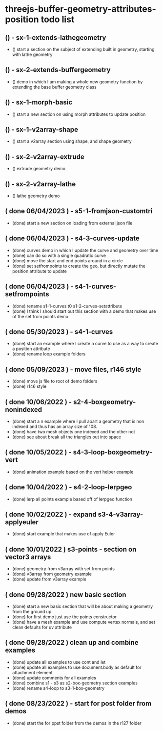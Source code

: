 # threejs-buffer-geometry-attributes-position todo list

<!-- EXTENDS SECTION -->

## () - sx-1-extends-lathegeometry
* () start a section on the subject of extending built in geometry, starting with lathe geometry

## () - sx-2-extends-buffergeometry
* () demo in which I am making a whole new geometry function by extending the base buffer geometry class

<!-- MORPH ATTRIBUTES SECTION -->

## () - sx-1-morph-basic
* () start a new section on using morph attributes to update position

<!-- V2 ARRAY SECTION -->
## () - sx-1-v2array-shape
* () start a v2array section using shape, and shape geometry

## () - sx-2-v2array-extrude
* () extrude geometry demo

## () - sx-2-v2array-lathe
* () lathe geometry demo

<!-- BOX GEOMETRY SECTION -->

<!-- CURVES SECTION -->

<!-- V3 ARRAY SECTION -->

<!-- FROM JSON SECTION -->

<!-- LOOP SECTION -->

<!-- DONE -->

## ( done 06/04/2023 ) - s5-1-fromjson-customtri
* (done) start a new section on loading from external json file

## ( done 06/04/2023 ) - s4-3-curves-update
* (done) curves demo in which I update the curve and geometry over time
* (done) can do so with a single quadratic curve
* (done) move the start and end points around in a circle
* (done) set setfrompoints to create the geo, but directly mutate the position attribute to update

## ( done 06/04/2023 ) - s4-1-curves-setfrompoints
* (done) rename s1-1-curves t0 s1-2-curves-setattribute
* (done) I think I should start out this section with a demo that makes use of the set from points demo

## ( done 05/30/2023 ) - s4-1-curves
* (done) start an example where I create a curve to use as a way to create a position attribute
* (done) rename loop example folders

## ( done 05/09/2023 ) - move files, r146 style
* (done) move js file to root of demo folders
* (done) r146 style

## ( done 10/06/2022 ) - s2-4-boxgeometry-nonindexed
* (done) start a n example where I pull apart a geometry that is non indexed and thus has an array size of 108.
* (done) have two mesh objects one indexed and the other not
* (done) see about break all the triangles out into space 

## ( done 10/05/2022 ) - s4-3-loop-boxgeometry-vert
* (done) animation example based on the vert helper example

## ( done 10/04/2022 ) - s4-2-loop-lerpgeo
* (done) lerp all points example based off of lerpgeo function

## ( done 10/02/2022 ) - expand s3-4-v3array-applyeuler
* (done) start example that makes use of apply Euler

## ( done 10/01/2022 ) s3-points - section on vector3 arrays
* (done) geometry from v3array with set from points
* (done) v3array from geometry example
* (done) update from v3array example

## ( done 09/28/2022 ) new basic section
* (done) start a new basic section that will be about making a geometry from the ground up.
* (done) for first demo just use the points constructor
* (done) have a mesh example and use compute vertex normals, and set clean defaults for uv attribute

## ( done 09/28/2022 ) clean up and combine examples
* (done) update all examples to use cont and let
* (done) update all examples to use document.body as default for attachment element
* (done) update comments for all examples
* (done) combine s1 - s3 as s2-box-geometry section examples
* (done) rename s4-loop to s3-1-box-geometry

## ( done 08/23/2022 ) - start for post folder from demos
* (done) start the for ppst folder from the demos in the r127 folder
